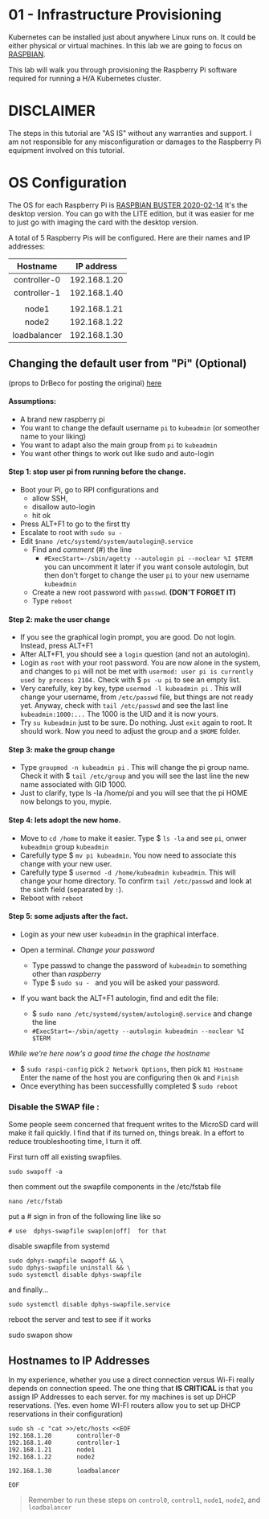 # 01 - Infrastructure Provisioning

Kubernetes can be installed just about anywhere Linux runs on. It could be either physical or virtual machines. In this lab we are going to focus on [RASPBIAN](https://www.raspberrypi.org/downloads/raspbian/).

This lab will walk you through provisioning the Raspberry Pi software required for running a H/A Kubernetes cluster. 

# DISCLAIMER
The steps in this tutorial are "AS IS" without any warranties and support.
I am not responsible for any misconfiguration or damages to the Raspberry Pi equipment involved on this tutorial.


# OS Configuration

The OS for each Raspberry Pi is [RASPBIAN BUSTER 2020-02-14](https://downloads.raspberrypi.org/raspbian/images/raspbian-2020-02-14/2020-02-13-raspbian-buster.zip) It's the desktop version. You can go with the LITE edition, but it was easier for me to just go with imaging the card with the desktop version.

A total of 5 Raspberry Pis will be configured. Here are their names and IP addresses:

| Hostname    | IP address    |             
|:-----------:|:-------------:|              
| controller-0| 192.168.1.20  |             
| controller-1| 192.168.1.40  |
|             |               |
| node1       | 192.168.1.21  |
| node2       | 192.168.1.22  |
| loadbalancer| 192.168.1.30  |


## Changing the default user from "Pi" (Optional) 
(props to DrBeco for posting the original) [here](https://raspberrypi.stackexchange.com/questions/12827/change-default-username)
#### Assumptions:
* A brand new raspberry pi
* You want to change the default username ```pi``` to ```kubeadmin``` (or someother name to your liking)
* You want to adapt also the main group from ```pi``` to ```kubeadmin```
* You want other things to work out like sudo and auto-login
 
#### Step 1: stop user pi from running before the change.
* Boot your Pi, go to RPI configurations and
    * allow SSH,
    * disallow auto-login
    * hit ok
* Press ALT+F1 to go to the first tty
* Escalate to root with ```sudo su -```
* Edit ```$nano /etc/systemd/system/autologin@.service```
    * Find and *comment* (#) the line
        * ``` #ExecStart=-/sbin/agetty --autologin pi --noclear %I $TERM ```
        you can uncomment it later if you want console autologin, but then don't forget to change the user ```pi``` to your new username ```kubeadmin```
    * Create a new root password with ```passwd```. **(DON'T FORGET IT)**
    * Type ```reboot```
#### Step 2: make the user change
* If you see the graphical login prompt, you are good. Do not login. Instead, press ALT+F1 
* After ALT+F1, you should see a ```login``` question (and not an autologin).
* Login as ```root``` with your root password. You are now alone in the system, and changes to ```pi``` will not be met with ```usermod: user pi is currently used by process 2104.``` Check with $ ```ps -u pi``` to see an empty list.
* Very carefully, key by key, type ```usermod -l kubeadmin pi``` . This will change your username, from ```/etc/passwd``` file, but things are not ready yet. Anyway, check with ```tail /etc/passwd``` and see the last line ```kubeadmin:1000:...``` The 1000 is the UID and it is now yours.
* Try ```su kubeadmin``` just to be sure. Do nothing. Just ```exit``` again to root. It should work. Now you need to adjust the group and a ```$HOME``` folder.
#### Step 3: make the group change
* Type ```groupmod -n kubeadmin pi``` . This will change the pi group name. Check it with $ ```tail /etc/group``` and you will see the last line the new name associated with GID 1000.
* Just to clarify, type ls -la /home/pi and you will see that the pi HOME now belongs to you, mypie.
#### Step 4: lets adopt the new home.
* Move to ```cd /home``` to make it easier. Type $ ```ls -la``` and see ```pi```, onwer ```kubeadmin``` group ```kubeadmin```
* Carefully type $ ```mv pi kubeadmin```. You now need to associate this change with your new user.
* Carefully type $ ```usermod -d /home/kubeadmin kubeadmin```. This will change your home directory. To confirm ```tail /etc/passwd``` and look at the sixth field (separated by ```:```).
* Reboot with ```reboot```
#### Step 5: some adjusts after the fact.
* Login as your new user ```kubeadmin``` in the graphical interface.
* Open a terminal.
*Change your password*
  * Type passwd to change the password of ```kubeadmin``` to something other than *raspberry*
  * Type $ ```sudo su - ``` and you will be asked your password.

* If you want back the ALT+F1 autologin, find and edit the file:
    * $ ```sudo nano /etc/systemd/system/autologin@.service``` and change the line
    * ```#ExecStart=-/sbin/agetty --autologin kubeadmin --noclear %I $TERM```

*While we're here now's a good time the chage the hostname*
  *  $ ```sudo raspi-config``` pick ```2 Network Options```, then pick ```N1 Hostname``` Enter the name of the host you are configuring then ```Ok``` and ```Finish```
* Once everything has been successfullly completed  $ ```sudo reboot```


### Disable the SWAP file :
 Some people seem concerned that frequent writes to the MicroSD card will make it fail quickly. I find that if its turned on, things break. In a effort to reduce troubleshooting time, I turn it off.

First turn off all existing swapfiles.
```
sudo swapoff -a
```
then comment out the swapfile components in the /etc/fstab file
```
nano /etc/fstab
```
put a # sign in fron of the following line like so
```
# use  dphys-swapfile swap[on|off]  for that
```
disable swapfile from systemd 
```
sudo dphys-swapfile swapoff && \
sudo dphys-swapfile uninstall && \
sudo systemctl disable dphys-swapfile
```
and finally...
```
sudo systemctl disable dphys-swapfile.service
```
reboot the server and test to see if it works

sudo swapon show

## Hostnames to IP Addresses

In my experience, whether you use a direct connection versus Wi-Fi really depends on connection speed. The one thing that **IS CRITICAL** is that you assign IP Addresses to each server. for my machines is set up DHCP reservations.  (Yes. even home WI-FI routers allow you to set up DHCP reservations in their configuration) 

```
sudo sh -c "cat >>/etc/hosts <<EOF
192.168.1.20       controller-0
192.168.1.40       controller-1
192.168.1.21       node1
192.168.1.22       node2

192.168.1.30       loadbalancer

EOF

```

> Remember to run these steps on `control0`, `control1`, `node1`, `node2`, and `loadbalancer`
